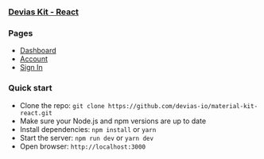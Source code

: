 

### [Devias Kit - React](https://material-kit-react.devias.io/)

### Pages

- [Dashboard](https://material-kit-react.devias.io)
- [Account](https://material-kit-react.devias.io/dashboard/account)
- [Sign In](https://material-kit-react.devias.io/auth/sign-in)

### Quick start

- Clone the repo: `git clone https://github.com/devias-io/material-kit-react.git`
- Make sure your Node.js and npm versions are up to date
- Install dependencies: `npm install` or `yarn`
- Start the server: `npm run dev` or `yarn dev`
- Open browser: `http://localhost:3000`

